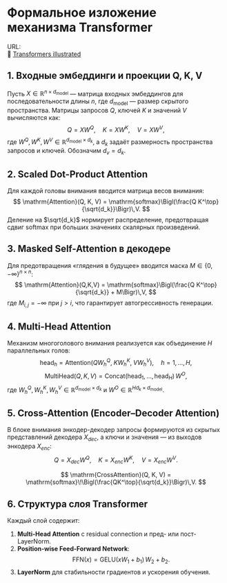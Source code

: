 # Формальное изложение механизма Transformer

URL:   
🔗 [Transformers illustrated](https://jalammar.github.io/illustrated-transformer/) 

## 1. Входные эмбеддинги и проекции Q, K, V

Пусть $X \in \mathbb{R}^{n \times d_{\mathrm{model}}}$ — матрица входных эмбеддингов для последовательности длины $n$, где $d_{\mathrm{model}}$ — размер скрытого пространства. Матрицы запросов $Q$, ключей $K$ и значений $V$ вычисляются как:
$$
Q = X W^Q,\quad
K = X W^K,\quad
V = X W^V,
$$
где $W^Q, W^K, W^V \in \mathbb{R}^{d_{\mathrm{model}} \times d_k}$, а $d_k$ задаёт размерность пространства запросов и ключей. Обозначим $d_v = d_k$.

## 2. Scaled Dot-Product Attention

Для каждой головы внимания вводится матрица весов внимания:
$$
\mathrm{Attention}(Q, K, V) = \mathrm{softmax}\Bigl(\frac{Q K^\top}{\sqrt{d_k}}\Bigr)\,V.
$$
Деление на $\sqrt{d_k}$ нормирует распределение, предотвращая сдвиг softmax при больших значениях скалярных произведений.

## 3. Masked Self-Attention в декодере

Для предотвращения «глядения в будущее» вводится маска $M \in \{0, -\infty\}^{n \times n}$:
$$
\mathrm{Attention}(Q,K,V) = \mathrm{softmax}\Bigl(\frac{Q K^\top}{\sqrt{d_k}} + M\Bigr)\,V,
$$
где $M_{i,j} = -\infty$ при $j > i$, что гарантирует автогрессивность генерации.

## 4. Multi-Head Attention

Механизм многоголового внимания реализуется как объединение $H$ параллельных голов:
$$
\mathrm{head}_h = \mathrm{Attention}(Q W_h^Q,\;K W_h^K,\;V W_h^V),\quad h=1,\dots,H,
$$
$$
\mathrm{MultiHead}(Q,K,V) = \mathrm{Concat}(\mathrm{head}_1,\dots,\mathrm{head}_H)\,W^O,
$$
где $W_h^Q, W_h^K, W_h^V \in \mathbb{R}^{d_{\mathrm{model}} \times d_k}$ и $W^O \in \mathbb{R}^{H d_k \times d_{\mathrm{model}}}$.

## 5. Cross-Attention (Encoder–Decoder Attention)

В блоке внимания энкодер-декодер запросы формируются из скрытых представлений декодера $X_{dec}$, а ключи и значения — из выходов энкодера $X_{enc}$:
$$
Q = X_{dec} W^Q,\quad
K = X_{enc} W^K,\quad
V = X_{enc} W^V.
$$

$$
\mathrm{CrossAttention}(Q, K, V) 
= \mathrm{softmax}\!\Bigl(\frac{QK^\top}{\sqrt{d_k}}\Bigr)\,V.
$$

## 6. Структура слоя Transformer

Каждый слой содержит:
1. **Multi-Head Attention** с residual connection и пред- или пост-LayerNorm.
2. **Position-wise Feed-Forward Network**:
$$
\mathrm{FFN}(x) = \mathrm{GELU}(x W_1 + b_1)\,W_2 + b_2.
$$
3. **LayerNorm** для стабильности градиентов и ускорения обучения.